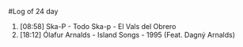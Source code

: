 #Log of 24 day

1. [08:58] Ska-P - Todo Ska-p - El Vals del Obrero
1. [18:12] Ólafur Arnalds - Island Songs - 1995 (Feat. Dagný Arnalds)

